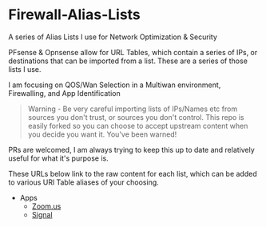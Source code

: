 # Firewall-Alias-Lists
A series of Alias Lists I use for Network Optimization &amp; Security

PFsense & Opnsense allow for URL Tables, which contain a series of IPs, or destinations that can be imported from a list. These are a series of those lists I use. 

I am focusing on QOS/Wan Selection in a Multiwan environment, Firewalling, and App Identification

> Warning - Be very careful importing lists of IPs/Names etc from sources you don't trust, or sources you don't control. This repo is easily forked so you can choose to accept upstream content when you decide you want it. You've been warned!

PRs are welcomed, I am always trying to keep this up to date and relatively useful for what it's purpose is. 

These URLs below link to the raw content for each list, which can be added to various URl Table aliases of your choosing.

- Apps
  - [Zoom.us](https://raw.githubusercontent.com/alexwitherspoon/Firewall-Alias-Lists/main/apps/zoom.txt)
  - [Signal](https://raw.githubusercontent.com/alexwitherspoon/Firewall-Alias-Lists/main/apps/signal.txt)
